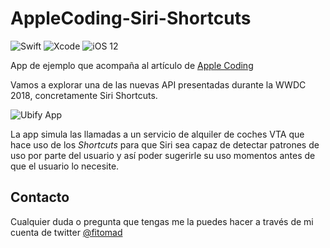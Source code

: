 # AppleCoding-Siri-Shortcuts
![Swift](https://img.shields.io/badge/swift-4.2-red.svg) ![Xcode](https://img.shields.io/badge/Xcode-10%20BETA-red.svg) ![iOS 12](https://img.shields.io/badge/iOS-12%20BETA-blue.svg)

App de ejemplo que acompaña al artículo de [Apple Coding](http://applecoding.com)

Vamos a explorar una de las nuevas API presentadas durante la WWDC 2018, concretamente Siri Shortcuts.

![Ubify App](https://github.com/fitomad/AppleCoding-Siri-Shortcuts/blob/master/Screenshots/1-ios.png)

La app simula las llamadas a un servicio de alquiler de coches VTA que hace uso de los *Shortcuts* para que Siri sea capaz de detectar patrones de uso por parte del usuario y así poder sugerirle su uso momentos antes de que el usuario lo necesite.

## Contacto

Cualquier duda o pregunta que tengas me la puedes hacer a través de mi cuenta de twitter [@fitomad](https://twitter.com/fitomad)
